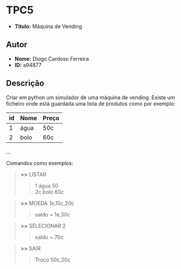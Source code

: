 # TPC5
- **Título:** Máquina de Vending

## Autor
- **Nome:** Diogo Cardoso Ferreira
- **ID:** a94877

## Descrição
Criar em python um simulador de uma máquina de vending.
Existe um ficheiro onde está guardada uma lista de produtos como por exemplo:

| id | Nome | Preço |
|----|------|-------|
|1   | água | 50c   |
|2   | bolo | 60c   |
...


Comandos como exemplos:

>**>>** LISTAR  
>>1 água 50 \
2c bolo 60c

>**>>** MOEDA 1e,10c,20c  
>> saldo = 1e,30c

>**>>** SELECIONAR 2 
>> saldo = 70c

>**>>** SAIR  
>> Troco 50c,20c

